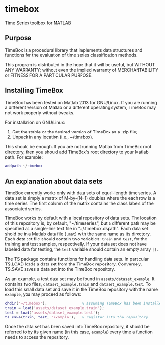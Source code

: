 # timebox
Time Series toolbox for MATLAB

Purpose
---

TimeBox is a procedural library that implements data structures and functions for the evaluation
of time series classification methods.

This program is distributed in the hope that it will be useful, but WITHOUT ANY WARRANTY; without
even the implied warranty of MERCHANTABILITY or FITNESS FOR A PARTICULAR PURPOSE.


Installing TimeBox
---

TimeBox has been tested on Matlab 2013 for GNU/Linux. If you are running a different version of Matlab
or a different operating system, TimeBox may not work properly without tweaks.

For installation on GNU/Linux:

1. Get the stable or the desired version of TimeBox as a .zip file;
1. Unpack in any location (i.e., ~/timebox).

This should be enough. If you are not running Matlab from TimeBox root directory, then you should
add TimeBox's root directory to your Matlab path. For example:

```Matlab
addpath ~/timebox
```

An explanation about data sets
---

TimeBox currently works only with data sets of equal-length time series. A data set is simply
a matrix of M-by-(N+1) doubles where the each row is a time series. The first column of the matrix
contains the class labels of the associated series.

TimeBox works by default with a local repository of data sets. The location of this repository is,
by default, "~/timeseries", but a different path may be specified as a single-line text file in
"~/.timebox.dspath". Each data set shold be in a Matlab data file (`.mat`) with the same name as
its directory. Each data set file should contain two variables: `train` and `test`, for the training
and test samples, respectivelly. If your data set does not have labeled data for testing, the `test`
variable should contain an empty array `[]`.

The TS package contains functions for handling data sets. In particular TS.LOAD loads a data set
from the TimeBox repository. Conversely, TS.SAVE saves a data set into the TimeBox repository.

As an example, a test data set may be found in `assets/dataset_example`. It contains two files,
`dataset_example.train` and `dataset_example.test`. To load this small data set and save it in the
TimeBox repository with the name `example`, you may proceed as follows:

```Matlab
chdir('~/timebox');                % assuming TimeBox has been installed here
train = load('assets/dataset_example.train');
test = load('assets/dataset_example.test');
ts.save(train, test, 'example');   % register into the repository
```

Once the data set has been saved into TimeBox repository, it should be referred to by its given name
(in this case, `example`) every time a function needs to access the repository.
